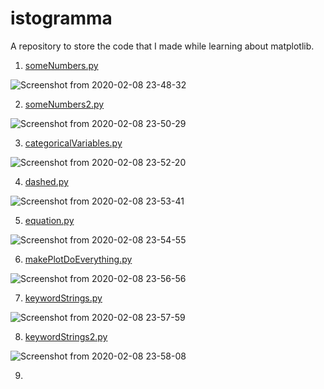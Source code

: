 # istogramma
A repository to store the code that I made while learning about matplotlib.

1. [someNumbers.py](https://github.com/yashk2000/istogramma/blob/master/someNumbers.py)

![Screenshot from 2020-02-08 23-48-32](https://user-images.githubusercontent.com/41234408/74090075-b85bda80-4acd-11ea-96cf-b5d5e8089afc.png)

2. [someNumbers2.py](https://github.com/yashk2000/istogramma/blob/master/someNumbers2.py)

![Screenshot from 2020-02-08 23-50-29](https://user-images.githubusercontent.com/41234408/74090090-cf9ac800-4acd-11ea-8095-ded9eecf6a99.png)

3. [categoricalVariables.py](https://github.com/yashk2000/istogramma/blob/master/categoricalVariables.py)

![Screenshot from 2020-02-08 23-52-20](https://user-images.githubusercontent.com/41234408/74090136-21dbe900-4ace-11ea-88c9-c4d4df9ec370.png)

4. [dashed.py](https://github.com/yashk2000/istogramma/blob/master/dashed.py)

![Screenshot from 2020-02-08 23-53-41](https://user-images.githubusercontent.com/41234408/74090147-4041e480-4ace-11ea-9a7f-c2ce56d4951a.png)

5. [equation.py](https://github.com/yashk2000/istogramma/blob/master/equation.py)

![Screenshot from 2020-02-08 23-54-55](https://user-images.githubusercontent.com/41234408/74090185-94e55f80-4ace-11ea-8eb4-11badc53a200.png)

6. [makePlotDoEverything.py](https://github.com/yashk2000/istogramma/blob/master/makePlotDoEverything.py)

![Screenshot from 2020-02-08 23-56-56](https://user-images.githubusercontent.com/41234408/74090201-b3e3f180-4ace-11ea-9c9d-e0c8574a6869.png)

7. [keywordStrings.py](https://github.com/yashk2000/istogramma/blob/master/keywordStrings.py)

![Screenshot from 2020-02-08 23-57-59](https://user-images.githubusercontent.com/41234408/74090218-dfff7280-4ace-11ea-9459-00e46c4899b2.png)

8. [keywordStrings2.py](https://github.com/yashk2000/istogramma/blob/master/keywordStrings2.py)

![Screenshot from 2020-02-08 23-58-08](https://user-images.githubusercontent.com/41234408/74090225-f1487f00-4ace-11ea-9f36-728ef713378f.png)

9. 
